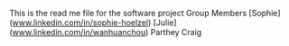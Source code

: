  This is the read me file for the software project
Group Members
[Sophie] (www.linkedin.com/in/sophie-hoelzel)
[Julie]  (www.linkedin.com/in/wanhuanchou)
Parthey 
Craig
